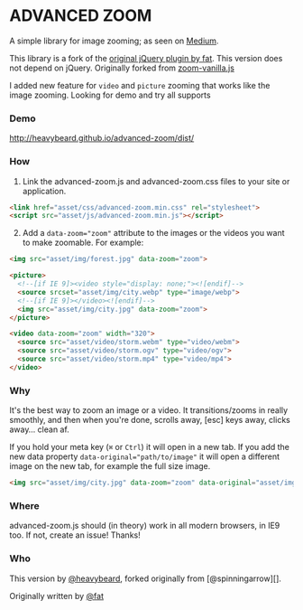 # ADVANCED ZOOM

A simple library for image zooming; as seen on
[Medium](https://medium.com/designing-medium/image-zoom-on-medium-24d146fc0c20).

This library is a fork of the [original jQuery plugin by
fat](https://github.com/fat/zoom.js). This version does not depend on jQuery.
Originally forked from [zoom-vanilla.js](https://github.com/spinningarrow/zoom-vanilla.js)

I added new feature for `video` and `picture` zooming that works like the image zooming.
Looking for demo and try all supports

### Demo
http://heavybeard.github.io/advanced-zoom/dist/

### How

1. Link the advanced-zoom.js and advanced-zoom.css files to your site or application.

```html
<link href="asset/css/advanced-zoom.min.css" rel="stylesheet">
<script src="asset/js/advanced-zoom.min.js"></script>
```

2. Add a `data-zoom="zoom"` attribute to the images or the videos you want to make zoomable. For example:

```html
<img src="asset/img/forest.jpg" data-zoom="zoom">
```

```html
<picture>
  <!--[if IE 9]><video style="display: none;"><![endif]-->
  <source srcset="asset/img/city.webp" type="image/webp">
  <!--[if IE 9]></video><![endif]-->
  <img src="asset/img/city.jpg" data-zoom="zoom">
</picture>
```

```html
<video data-zoom="zoom" width="320">
  <source src="asset/video/storm.webm" type="video/webm">
  <source src="asset/video/storm.ogv" type="video/ogv">
  <source src="asset/video/storm.mp4" type="video/mp4">
</video>
```

### Why

It's the best way to zoom an image or a video. It transitions/zooms in really smoothly, and then when you're done, scrolls away, [esc] keys away, clicks away… clean af.

If you hold your meta key (`⌘` or `Ctrl`) it will open in a new tab.
If you add the new data property `data-original="path/to/image"` it will open a different image on the new tab, for example the full size image.

```html
<img src="asset/img/city.jpg" data-zoom="zoom" data-original="asset/img/city.jpg">
```

### Where

advanced-zoom.js should (in theory) work in all modern browsers, in IE9 too. If not, create an issue! Thanks!

### Who

This version by [@heavybeard][], forked originally from [@spinningarrow][].

Originally written by <a href="//twitter.com/fat">@fat</a>

[@heavybeard]: https://github.com/heavybeard

